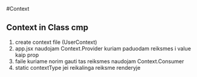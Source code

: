 #Context

## Context in Class cmp

1. create context file (UserContext)
2. app.jsx naudojam Context.Provider kuriam paduodam reiksmes i value kaip prop
3. faile kuriame norim gauti tas reiksmes naudojam Context.Consumer
4. static contextType jei reikalinga reiksme renderyje
